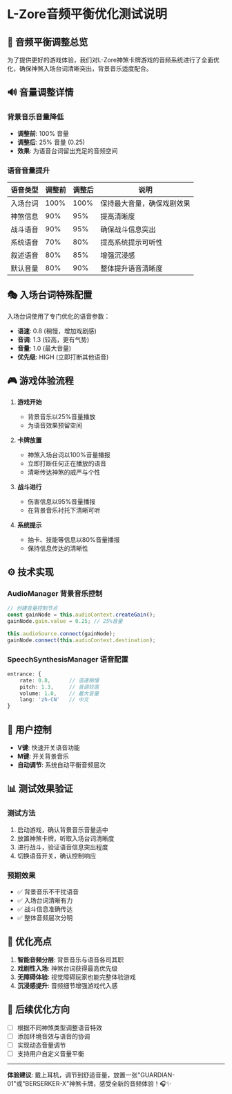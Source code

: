 # L-Zore音频平衡优化测试说明

## 🎵 音频平衡调整总览

为了提供更好的游戏体验，我们对L-Zore神煞卡牌游戏的音频系统进行了全面优化，确保神煞入场台词清晰突出，背景音乐适度配合。

## 🔊 音量调整详情

### 背景音乐音量降低
- **调整前**: 100% 音量
- **调整后**: 25% 音量 (0.25)
- **效果**: 为语音台词留出充足的音频空间

### 语音音量提升
| 语音类型 | 调整前 | 调整后 | 说明 |
|---------|-------|-------|------|
| 入场台词 | 100% | 100% | 保持最大音量，确保戏剧效果 |
| 神煞信息 | 90% | 95% | 提高清晰度 |
| 战斗语音 | 90% | 95% | 确保战斗信息突出 |
| 系统语音 | 70% | 80% | 提高系统提示可听性 |
| 叙述语音 | 80% | 85% | 增强沉浸感 |
| 默认音量 | 80% | 90% | 整体提升语音清晰度 |

## 🎭 入场台词特殊配置

入场台词使用了专门优化的语音参数：
- **语速**: 0.8 (稍慢，增加戏剧感)
- **音调**: 1.3 (较高，更有气势)
- **音量**: 1.0 (最大音量)
- **优先级**: HIGH (立即打断其他语音)

## 🎮 游戏体验流程

1. **游戏开始** 
   - 背景音乐以25%音量播放
   - 为语音效果预留空间

2. **卡牌放置**
   - 神煞入场台词以100%音量播报
   - 立即打断任何正在播放的语音
   - 清晰传达神煞的威严与个性

3. **战斗进行**
   - 伤害信息以95%音量播报
   - 在背景音乐衬托下清晰可听

4. **系统提示**
   - 抽卡、技能等信息以80%音量播报
   - 保持信息传达的清晰性

## ⚙️ 技术实现

### AudioManager 背景音乐控制
```typescript
// 创建音量控制节点
const gainNode = this.audioContext.createGain();
gainNode.gain.value = 0.25; // 25%音量

this.audioSource.connect(gainNode);
gainNode.connect(this.audioContext.destination);
```

### SpeechSynthesisManager 语音配置
```typescript
entrance: {
    rate: 0.8,      // 语速稍慢
    pitch: 1.3,     // 音调较高
    volume: 1.0,    // 最大音量
    lang: 'zh-CN'   // 中文
}
```

## 🔧 用户控制

- **V键**: 快速开关语音功能
- **M键**: 开关背景音乐
- **自动调节**: 系统自动平衡音频层次

## 📊 测试效果验证

### 测试方法
1. 启动游戏，确认背景音乐音量适中
2. 放置神煞卡牌，听取入场台词清晰度
3. 进行战斗，验证语音信息突出程度
4. 切换语音开关，确认控制响应

### 预期效果
- ✅ 背景音乐不干扰语音
- ✅ 入场台词清晰有力
- ✅ 战斗信息准确传达
- ✅ 整体音频层次分明

## 🌟 优化亮点

1. **智能音频分层**: 背景音乐与语音各司其职
2. **戏剧性入场**: 神煞台词获得最高优先级
3. **无障碍体验**: 视觉障碍玩家也能完整体验游戏
4. **沉浸感提升**: 音频细节增强游戏代入感

## 🎯 后续优化方向

- [ ] 根据不同神煞类型调整语音特效
- [ ] 添加环境音效与语音的协调
- [ ] 实现动态音量调节
- [ ] 支持用户自定义音量平衡

---

**体验建议**: 戴上耳机，调节到舒适音量，放置一张"GUARDIAN-01"或"BERSERKER-X"神煞卡牌，感受全新的音频体验！🎧✨ 